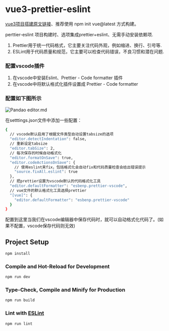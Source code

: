 # vue3-prettier-eslint

[vue3项目搭建原文链接](https://www.jianshu.com/p/c9b130c0ba6a)、推荐使用 npm init vue@latest 方式构建。

perttier-eslint 项目构建时、选项集成prettier+eslint、无需手动安装依赖项.

1. Prettier用于统一代码格式，它主要关注代码外观，例如缩进、换行、引号等.
2. ESLint用于代码质量和规范，它主要可以检查代码错误，不良习惯和潜在问题.

### 配置vscode插件

1. 在vscode中安装Eslint、Prettier - Code formatter 插件
2. 在vscode中将默认格式化插件设置成 Prettier - Code formatter

### 配置如下图所示

<!-- ![Pandao editor.md](https://raw.githubusercontent.com/whiskyma/vue3-elementui/master/src/assets/images/1.png "Pandao editor.md") -->

![Pandao editor.md](https://img-blog.csdnimg.cn/8345b7c47fcc424890e1d600f91b8f7f.png 'Pandao editor.md')

在setttings.json文件中添加一些配置：

```sh
{
  // vscode默认启用了根据文件类型自动设置tabsize的选项
  "editor.detectIndentation": false,
  // 重新设定tabsize
  "editor.tabSize": 2,
  // 每次保存的时候自动格式化
  "editor.formatOnSave": true,
  "editor.codeActionsOnSave": {
    // 使用eslint来fix，包括格式化会自动fix和代码质量检查会给出错误提示
    "source.fixAll.eslint": true
  },
  // 把prettier设置为vscode默认的代码格式化工具
  "editor.defaultFormatter": "esbenp.prettier-vscode",
  // vue文件的默认格式化工具选择prettier
  "[vue]": {
    "editor.defaultFormatter": "esbenp.prettier-vscode"
  }
}
```

配置到这里当我们在vscode编辑器中保存代码时，就可以自动格式化代码了。(如果不配置，vscode保存代码则无效)

## Project Setup

```sh
npm install
```

### Compile and Hot-Reload for Development

```sh
npm run dev
```

### Type-Check, Compile and Minify for Production

```sh
npm run build
```

### Lint with [ESLint](https://eslint.org/)

```sh
npm run lint
```
